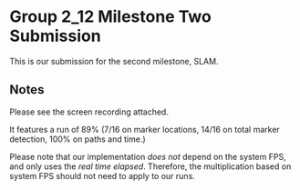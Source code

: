 # Group 2_12 Milestone Two Submission

This is our submission for the second milestone, SLAM. 

## Notes

Please see the screen recording attached.

It features a run of 89% (7/16 on marker locations, 14/16 on total marker detection, 100% on paths and time.)

Please note that our implementation *does not* depend on the system FPS, and only uses the *real time elapsed*. Therefore, the multiplication based on system FPS should not need to apply to our runs.